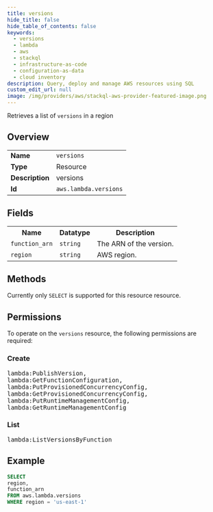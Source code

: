```yaml
---
title: versions
hide_title: false
hide_table_of_contents: false
keywords:
  - versions
  - lambda
  - aws
  - stackql
  - infrastructure-as-code
  - configuration-as-data
  - cloud inventory
description: Query, deploy and manage AWS resources using SQL
custom_edit_url: null
image: /img/providers/aws/stackql-aws-provider-featured-image.png
---
```

Retrieves a list of <code>versions</code> in a region

## Overview
<table><tbody>
<tr><td><b>Name</b></td><td><code>versions</code></td></tr>
<tr><td><b>Type</b></td><td>Resource</td></tr>
<tr><td><b>Description</b></td><td>versions</td></tr>
<tr><td><b>Id</b></td><td><code>aws.lambda.versions</code></td></tr>
</tbody></table>

## Fields
<table><tbody>
<tr><th>Name</th><th>Datatype</th><th>Description</th></tr>
<tr><td><code>function_arn</code></td><td><code>string</code></td><td>The ARN of the version.</td></tr>
<tr><td><code>region</code></td><td><code>string</code></td><td>AWS region.</td></tr>

</tbody></table>

## Methods
Currently only <code>SELECT</code> is supported for this resource resource.

## Permissions

To operate on the <code>versions</code> resource, the following permissions are required:

### Create
<pre>
lambda:PublishVersion,
lambda:GetFunctionConfiguration,
lambda:PutProvisionedConcurrencyConfig,
lambda:GetProvisionedConcurrencyConfig,
lambda:PutRuntimeManagementConfig,
lambda:GetRuntimeManagementConfig</pre>

### List
<pre>
lambda:ListVersionsByFunction</pre>


## Example
```sql
SELECT
region,
function_arn
FROM aws.lambda.versions
WHERE region = 'us-east-1'
```
